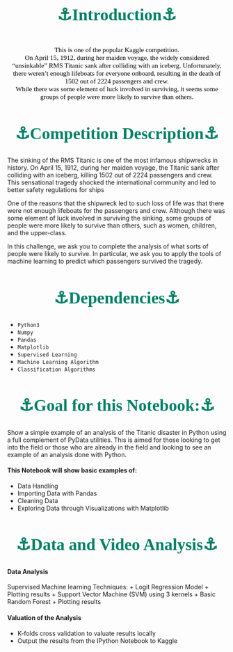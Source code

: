 <h2 style="color:#008066;font-size:38px;font-family:Lucida Handwriting;text-align:center;">⚓️<strong><b>Introduction</b></strong>⚓️</h2>
<p style= "font-family:Georgia;color:#000000;font-size:110%;text-align:center;"><br>This is one of the popular Kaggle competition.<br>
On April 15, 1912, during her maiden voyage, the widely considered “unsinkable” RMS Titanic sank after colliding with an iceberg. Unfortunately, there weren’t enough lifeboats for everyone onboard, resulting in the death of 1502 out of 2224 passengers and crew.<br>
While there was some element of luck involved in surviving, it seems some groups of people were more likely to survive than others.<br>
</p>


<h2 style="color:#008066;font-size:38px;font-family:Lucida Handwriting;text-align:center;">⚓️<strong><b>Competition Description</b></strong>⚓️</h2>

The sinking of the RMS Titanic is one of the most infamous shipwrecks in history.  On April 15, 1912, during her maiden voyage, the Titanic sank after colliding with an iceberg, killing 1502 out of 2224 passengers and crew. This sensational tragedy shocked the international community and led to better safety regulations for ships

One of the reasons that the shipwreck led to such loss of life was that there were not enough lifeboats for the passengers and crew. Although there was some element of luck involved in surviving the sinking, some groups of people were more likely to survive than others, such as women, children, and the upper-class.

In this challenge, we ask you to complete the analysis of what sorts of people were likely to survive. In particular, we ask you to apply the tools of machine learning to predict which passengers survived the tragedy.

<h2 style="color:#008066;font-size:38px;font-family:Lucida Handwriting;text-align:center;">⚓️<strong><b>Dependencies</b></strong>⚓️</h2>

- ```Python3```
- ```Numpy```
- ```Pandas```
- ```Matplotlib```
- ```Supervised Learning```
- ```Machine Learning Algorithm```
- ```Classification Algorithms```


<h2 style="color:#008066;font-size:38px;font-family:Lucida Handwriting;text-align:center;">⚓️<strong><b>Goal for this Notebook:</b></strong>⚓️</h2>

Show a simple example of an analysis of the Titanic disaster in Python using a full complement of PyData utilities. This is aimed for those looking to get into the field or those who are already in the field and looking to see an example of an analysis done with Python.


#### This Notebook will show basic examples of:

- Data Handling
- Importing Data with Pandas
- Cleaning Data
- Exploring Data through Visualizations with Matplotlib

<h2 style="color:#008066;font-size:38px;font-family:Lucida Handwriting;text-align:center;">⚓️<strong><b>Data and Video Analysis</b></strong>⚓️</h2>

#### Data Analysis
Supervised Machine learning Techniques: + Logit Regression Model + Plotting results + Support Vector Machine (SVM) using 3 kernels + Basic Random Forest + Plotting results

#### Valuation of the Analysis
- K-folds cross validation to valuate results locally
- Output the results from the IPython Notebook to Kaggle



